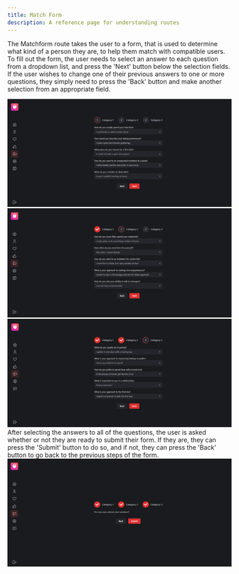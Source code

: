 ```yaml
---
title: Match Form
description: A reference page for understanding routes
---
```


The Matchform route takes the user to a form, that is used to determine what kind of a person they are, to help them match with compatible users. To fill out the form, the user needs to select an answer to each question from a dropdown list, and press the 'Next' button below the selection fields. If the user wishes to change one of their previous answers to one or more questions, they simply need to press the 'Back' button and make another selection from an appropriate field.

![Alt text](../../../assets/matchform/matchform1.png)
![Alt text](../../../assets/matchform/matchform2.png)
![Alt text](../../../assets/matchform/matchform3.png)
After selecting the answers to all of the questions, the user is asked whether or not they are ready to submit their form. If they are, they can press the 'Submit' button to do so, and if not, they can press the 'Back' button to go back to the previous steps of the form.
![Alt text](../../../assets/matchform/matchformfin.png)
